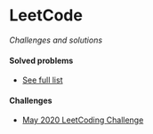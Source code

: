 # LeetCode
_Challenges and solutions_

#### Solved problems
    
   - [See full list](src/solved/README.md)
   
#### Challenges
    
   - [May 2020 LeetCoding Challenge](src/contest/may2020/README.md)
   